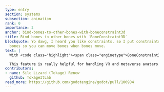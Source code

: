 ```yaml
---
type: entry
section: systems
subsection: animation
rank: 0
importance: 2
anchor: bind-bones-to-other-bones-with-boneconstraint3d
title: Bind bones to other bones with `BoneConstraint3D`
blockquote: Yo dawg, I heard you like constraints, so I put constraints in your 
  bones so you can move bones when bones move.
text: |
  With <code class="highlight"><span class="enginetype">BoneConstraint3D</span></code> and the new <code class="highlight"><span class="enginetype">AimModifier3D</span></code>, <code class="highlight"><span class="enginetype">CopyTransformModifier3D</span></code>, and <code class="highlight"><span class="enginetype">ConvertTransformModifier3D</span></code>, it is now possible to bind bones to other bones. This can enable more natural movement and poses.

  This feature is really helpful for handling VR and metaverse avatars.
contributors:
- name: Silc Lizard (Tokage) Renew
  github: TokageItLab
read_more: https://github.com/godotengine/godot/pull/100984
---
```

